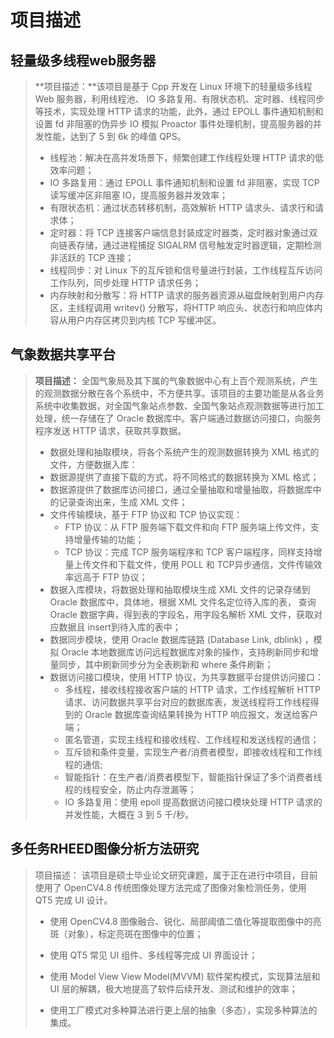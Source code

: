 # 项目描述

## 轻量级多线程web服务器

> **项目描述：**该项目是基于 Cpp 开发在 Linux 环境下的轻量级多线程 Web 服务器，利用线程池、 IO 多路复用、有限状态机、定时器、线程同步等技术，实现处理 HTTP 请求的功能，此外，通过 EPOLL 事件通知机制和设置 fd 非阻塞的伪异步 IO 模拟 Proactor 事件处理机制，提高服务器的并发性能，达到了 5 到 6k 的峰值 QPS。
>
> - 线程池：解决在高并发场景下，频繁创建工作线程处理 HTTP 请求的低效率问题；
> - IO 多路复用：通过 EPOLL 事件通知机制和设置 fd 非阻塞，实现 TCP 读写缓冲区非阻塞 IO，提高服务器并发效率；
> - 有限状态机：通过状态转移机制，高效解析 HTTP 请求头、请求行和请求体；
> - 定时器：将 TCP 连接客户端信息封装成定时器类，定时器对象通过双向链表存储，通过进程捕捉 SIGALRM 信号触发定时器逻辑，定期检测非活跃的 TCP 连接；
> - 线程同步：对 Linux 下的互斥锁和信号量进行封装，工作线程互斥访问工作队列，同步处理 HTTP 请求任务；
> - 内存映射和分散写：将 HTTP 请求的服务器资源从磁盘映射到用户内存区，主线程调用 writev() 分散写，将HTTP 响应头、状态行和响应体内容从用户内存区拷贝到内核 TCP 写缓冲区。



## 气象数据共享平台

> **项目描述：** 全国气象局及其下属的气象数据中心有上百个观测系统，产生的观测数据分散在各个系统中，不方便共享。该项目的主要功能是从各业务系统中收集数据，对全国气象站点参数、全国气象站点观测数据等进行加工处理，统一存储在了 Oracle 数据库中。客户端通过数据访问接口，向服务程序发送 HTTP 请求，获取共享数据。
>
> - 数据处理和抽取模块，将各个系统产生的观测数据转换为 XML 格式的文件，方便数据入库：
> - 数据源提供了直接下载的方式，将不同格式的数据转换为 XML 格式；
> - 数据源提供了数据库访问接口，通过全量抽取和增量抽取，将数据库中的记录查询出来，生成 XML 文件；
> - 文件传输模块，基于 FTP 协议和 TCP 协议实现：
>   - FTP 协议：从 FTP 服务端下载文件和向 FTP 服务端上传文件，支持增量传输的功能；
>   - TCP 协议：完成 TCP 服务端程序和 TCP 客户端程序，同样支持增量上传文件和下载文件，使用 POLL 和 TCP异步通信，文件传输效率远高于 FTP 协议；
> - 数据入库模块，将数据处理和抽取模块生成 XML 文件的记录存储到 Oracle 数据库中，具体地，根据 XML 文件名定位待入库的表， 查询 Oracle 数据字典，得到表的字段名，用字段名解析 XML 文件，获取对应数据且 insert到待入库的表中；
> - 数据同步模块，使用 Oracle 数据库链路 (Database Link, dblink) ，模拟 Oracle 本地数据库访问远程数据库对象的操作，支持刷新同步和增量同步，其中刷新同步分为全表刷新和 where 条件刷新；
> - 数据访问接口模块，使用 HTTP 协议，为共享数据平台提供访问接口：
>   - 多线程，接收线程接收客户端的 HTTP 请求，工作线程解析 HTTP 请求、访问数据共享平台对应的数据库表，发送线程将工作线程得到的 Oracle 数据库查询结果转换为 HTTP 响应报文，发送给客户端；
>   - 匿名管道，实现主线程和接收线程、工作线程和发送线程的通信；
>   - 互斥锁和条件变量，实现生产者/消费者模型，即接收线程和工作线程的通信;
>   - 智能指针：在生产者/消费者模型下，智能指针保证了多个消费者线程的线程安全，防止内存泄漏等；
>   - IO 多路复用：使用 epoll 提高数据访问接口模块处理 HTTP 请求的并发性能，大概在 3 到 5 千/秒。



## 多任务RHEED图像分析方法研究

> 项目描述： 该项目是硕士毕业论文研究课题，属于正在进行中项目，目前使用了 OpenCV4.8 传统图像处理方法完成了图像对象检测任务，使用 QT5 完成 UI 设计。
>
> - 使用 OpenCV4.8 图像融合、锐化、局部阈值二值化等提取图像中的亮斑（对象），标定亮斑在图像中的位置；
>
> - 使用 QT5 常见 UI 组件、多线程等完成 UI 界面设计；
>
> - 使用 Model View View Model(MVVM) 软件架构模式，实现算法层和 UI 层的解耦，极大地提高了软件后续开发、测试和维护的效率；
>
> - 使用工厂模式对多种算法进行更上层的抽象（多态），实现多种算法的集成。

